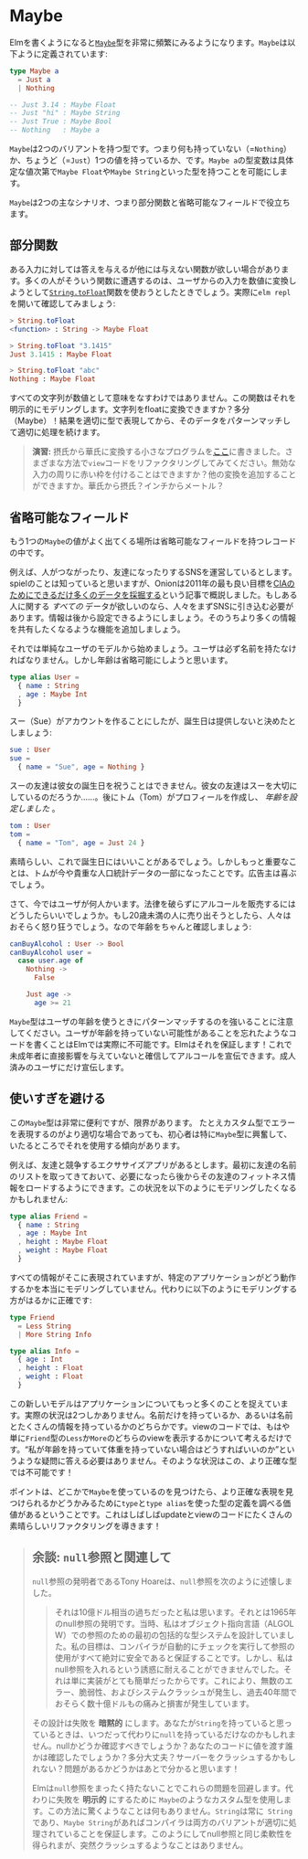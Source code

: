 <!--
# Maybe
-->

# Maybe

<!--
As you work more with Elm, you will start seeing the [`Maybe`][Maybe] type quite frequently. It is defined like this:
-->

Elmを書くようになると[`Maybe`][Maybe]型を非常に頻繁にみるようになります。`Maybe`は以下ように定義されています:

```elm
type Maybe a
  = Just a
  | Nothing

-- Just 3.14 : Maybe Float
-- Just "hi" : Maybe String
-- Just True : Maybe Bool
-- Nothing   : Maybe a
```

<!--
This is a type with two variants. You either have `Nothing` or you have `Just` a value. The type variable makes it possible to have a `Maybe Float` and `Maybe String` depending on the particular value.
-->
`Maybe`は2つのバリアントを持つ型です。つまり何も持っていない（=`Nothing`）か、ちょうど（=`Just`）1つの値を持っているか、です。`Maybe a`の型変数は具体定な値次第で`Maybe Float`や`Maybe String`といった型を持つことを可能にします。

<!--
This can be handy in two main scenarios: partial functions and optional fields.
-->

`Maybe`は2つの主なシナリオ、つまり部分関数と省略可能なフィールドで役立ちます。

[Maybe]: https://package.elm-lang.org/packages/elm-lang/core/latest/Maybe#Maybe


<!--
## Partial Functions
-->

## 部分関数

<!--
Sometimes you want a function that gives an answer for some inputs, but not others. Many people run into this with [`String.toFloat`][toFloat] when trying to convert user input into numbers. Open up `elm repl` to see it in action:
-->

ある入力に対しては答えを与えるが他には与えない関数が欲しい場合があります。多くの人がそういう関数に遭遇するのは、ユーザからの入力を数値に変換しようとして[`String.toFloat`][toFloat]関数を使おうとしたときでしょう。実際に`elm repl`を開いて確認してみましょう:

```elm
> String.toFloat
<function> : String -> Maybe Float

> String.toFloat "3.1415"
Just 3.1415 : Maybe Float

> String.toFloat "abc"
Nothing : Maybe Float
```

<!--
Not all strings make sense as numbers, so this function models that explicitly. Can a string be turned into a float? Maybe! From there we can pattern match on the resulting data and continue as appropriate.
-->

すべての文字列が数値として意味をなすわけではありません。この関数はそれを明示的にモデリングします。文字列をfloatに変換できますか？多分（Maybe）！結果を適切に型で表現してから、そのデータをパターンマッチして適切に処理を続けます。

<!--
> **Exercise:** I wrote a little program [here](https://ellie-app.com/3P9hcDhdsc5a1) that converts from Celsius to Fahrenheit. Try refactoring the `view` code in different ways. Can you put a red border around invalid input? Can you add more conversions? Fahrenheit to Celsius? Inches to Meters?
-->

> **演習:** 摂氏から華氏に変換する小さなプログラムを[ここ](https://ellie-app.com/3P9hcDhdsc5a1)に書きました。さまざまな方法で`view`コードをリファクタリングしてみてください。無効な入力の周りに赤い枠を付けることはできますか？他の変換を追加することができますか。華氏から摂氏？インチからメートル？

[toFloat]: https://package.elm-lang.org/packages/elm-lang/core/latest/String#toFloat


<!--
## Optional Fields
-->

## 省略可能なフィールド

<!--
Another place you commonly see `Maybe` values is in records with optional fields.
-->

もう1つの`Maybe`の値がよく出てくる場所は省略可能なフィールドを持つレコードの中です。

<!--
For example, say we are running a social networking website. Connecting people, friendship, etc. You know the spiel. The Onion outlined our real goals best back in 2011: [mine as much data as possible for the CIA](https://www.theonion.com/cias-facebook-program-dramatically-cut-agencys-costs-1819594988). And if we want *all* the data, we need to ease people into it. Let them add it later. Add features that encourage them to share more and more information over time.
-->

例えば、人がつながったり、友達になったりするSNSを運営しているとします。spielのことは知っていると思いますが、Onionは2011年の最も良い目標を[CIAのためにできるだけ多くのデータを採掘する](https://www.theonion.com/cias-facebook-program-dramatically-cut-agencys-costs-1819594988)という記事で概説しました。もしある人に関する *すべての* データが欲しいのなら、人々をまずSNSに引き込む必要があります。情報は後から設定できるようにしましょう。そのうちより多くの情報を共有したくなるような機能を追加しましょう。

<!--
So let's start with a simple model of a user. They must have a name, but we are going to make the age optional.
-->

それでは単純なユーザのモデルから始めましょう。ユーザは必ず名前を持たなければなりません。しかし年齢は省略可能にしようと思います。

```elm
type alias User =
  { name : String
  , age : Maybe Int
  }
```

<!--
Now say Sue creates an account, but decides not to provide her birthday:
-->

スー（Sue）がアカウントを作ることにしたが、誕生日は提供しないと決めたとしましょう:

```elm
sue : User
sue =
  { name = "Sue", age = Nothing }
```

<!--
Sue’s friends cannot wish her a happy birthday though. I wonder if they _really_ care about her... Later Tom creates a profile and *does* give his age:
-->

スーの友達は彼女の誕生日を祝うことはできません。彼女の友達はスーを大切にしているのだろうか……。後にトム（Tom）がプロフィールを作成し、 *年齢を設定しました* 。

```elm
tom : User
tom =
  { name = "Tom", age = Just 24 }
```

<!--
Great, that will be nice on his birthday. But more importantly, Tom is part of a valuable demographic! The advertisers will be pleased.
-->

素晴らしい、これで誕生日にはいいことがあるでしょう。しかしもっと重要なことは、トムが今や貴重な人口統計データの一部になったことです。広告主は喜ぶでしょう。

<!--
Alright, so now that we have some users, how can we market alcohol to them without breaking any laws? People would probably be mad if we market to people under 21, so let's check for that:
-->

さて、今ではユーザが何人かいます。法律を破らずにアルコールを販売するにはどうしたらいいでしょうか。もし20歳未満の人に売り出そうとしたら、人々はおそらく怒り狂うでしょう。なので年齢をちゃんと確認しましょう:

```elm
canBuyAlcohol : User -> Bool
canBuyAlcohol user =
  case user.age of
    Nothing ->
      False

    Just age ->
      age >= 21
```

<!--
Notice that the `Maybe` type forces us to pattern match on the users age. It is actually impossible to write code where you forget that users may not have an age. Elm makes sure of it! Now we can advertise alcohol confident that we are not influencing minors directly! Only their older peers.
-->

`Maybe`型はユーザの年齢を使うときにパターンマッチするのを強いることに注意してください。ユーザが年齢を持っていない可能性があることを忘れたようなコードを書くことはElmでは実際に不可能です。Elmはそれを保証します！これで未成年者に直接影響を与えていないと確信してアルコールを宣伝できます。成人済みのユーザにだけ宣伝します。


<!--
## Avoiding Overuse
-->

## 使いすぎを避ける

<!--
This `Maybe` type is quite useful, but there are limits. Beginners are particularly prone to getting excited about `Maybe` and using it everywhere, even though a custom type would be more appropriate.
-->

この`Maybe`型は非常に便利ですが、限界があります。 たとえカスタム型でエラーを表現するのがより適切な場合であっても、初心者は特に`Maybe`型に興奮して、いたるところでそれを使用する傾向があります。

<!--
For example, say we have an exercise app where we compete against our friends. You start with a list of your friend’s names, but you can load more fitness information about them later. You might be tempted to model it like this:
-->

例えば、友達と競争するエクササイズアプリがあるとします。最初に友達の名前のリストを取ってきておいて、必要になったら後からその友達のフィットネス情報をロードするようにできます。この状況を以下のようにモデリングしたくなるかもしれません:

```elm
type alias Friend =
  { name : String
  , age : Maybe Int
  , height : Maybe Float
  , weight : Maybe Float
  }
```

<!--
All the information is there, but you are not really modeling the way your particular application works. It would be much more precise to model it like this instead:
-->

すべての情報がそこに表現されていますが、特定のアプリケーションがどう動作するかを本当にモデリングしていません。代わりに以下のようにモデリングする方がはるかに正確です:

```elm
type Friend
  = Less String
  | More String Info

type alias Info =
  { age : Int
  , height : Float
  , weight : Float
  }
```

<!--
This new model is capturing much more about your application. There are only two real situations. Either you have just the name, or you have the name and a bunch of information. In your view code, you just think about whether you are showing a `Less` or `More` view of the friend. You do not have to answer questions like &ldquo;what if I have an `age` but not a `weight`?&rdquo; That is not possible with our more precise type!
-->

この新しいモデルはアプリケーションについてもっと多くのことを捉えています。実際の状況は2つしかありません。名前だけを持っているか、あるいは名前とたくさんの情報を持っているかのどちらかです。viewのコードでは、もはや単に`Friend`型の`Less`か`More`のどちらのviewを表示するかについて考えるだけです。&ldquo;私が年齢を持っていて体重を持っていない場合はどうすればいいのか&rdquo;というような疑問に答える必要はありません。そのような状況はこの、より正確な型では不可能です！

<!--
Point is, if you find yourself using `Maybe` everywhere, it is worth examining your `type` and `type alias` definitions to see if you can find a more precise representation. This often leads to a lot of nice refactors in your update and view code!
-->

ポイントは、どこかで`Maybe`を使っているのを見つけたら、より正確な表現を見つけられるかどうかみるために`type`と`type alias`を使った型の定義を調べる価値があるということです。これはしばしばupdateとviewのコードにたくさんの素晴らしいリファクタリングを導きます！


<!--
> ## Aside: Connection to `null` references
>
> The inventor of `null` references, Tony Hoare, described them like this:
>
> > I call it my billion-dollar mistake. It was the invention of the null reference in 1965. At that time, I was designing the first comprehensive type system for references in an object oriented language (ALGOL W). My goal was to ensure that all use of references should be absolutely safe, with checking performed automatically by the compiler. But I couldn't resist the temptation to put in a null reference, simply because it was so easy to implement. This has led to innumerable errors, vulnerabilities, and system crashes, which have probably caused a billion dollars of pain and damage in the last forty years.
>
> That design makes failure **implicit**. Any time you think you have a `String` you just might have a `null` instead. Should you check? Did the person giving you the value check? Maybe it will be fine? Maybe it will crash your server? I guess we will find out later!
>
> Elm avoids these problems by not having `null` references at all. We instead use custom types like `Maybe` to make failure **explicit**. This way there are never any surprises. A `String` is always a `String`, and when you see a `Maybe String`, the compiler will ensure that both variants are accounted for. This way you get the same flexibility, but without the surprise crashes.
-->

> ## 余談: `null`参照と関連して
>
> `null`参照の発明者であるTony Hoareは、`null`参照を次のように述懐しました。
>
> > それは10億ドル相当の過ちだったと私は思います。それとは1965年のnull参照の発明です。当時、私はオブジェクト指向言語（ALGOL W）での参照のための最初の包括的な型システムを設計していました。私の目標は、コンパイラが自動的にチェックを実行して参照の使用がすべて絶対に安全であると保証することです。しかし、私はnull参照を入れるという誘惑に耐えることができませんでした。それは単に実装がとても簡単だったからです。これにより、無数のエラー、脆弱性、およびシステムクラッシュが発生し、過去40年間でおそらく数十億ドルもの痛みと損害が発生しています。
>
> その設計は失敗を **暗黙的** にします。あなたが`String`を持っていると思っているときは、いつだって代わりに`null`を持っているだけなのかもしれません。nullかどうか確認すべきでしょうか？あなたのコードに値を渡す誰かは確認したでしょうか？多分大丈夫？サーバーをクラッシュするかもしれない？問題があるかどうかはあとで分かると思います！
>
> Elmは`null`参照をまったく持たないことでこれらの問題を回避します。代わりに失敗を **明示的** にするために `Maybe`のようなカスタム型を使用します。この方法に驚くようなことは何もありません。`String`は常に` String`であり、`Maybe String`があればコンパイラは両方のバリアントが適切に処理されていることを保証します。このようにしてnull参照と同じ柔軟性を得られまが、突然クラッシュするようなことはありません。

